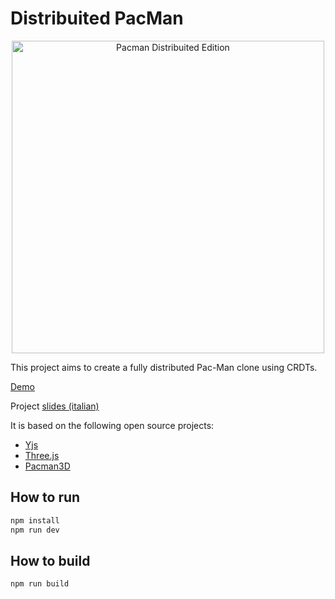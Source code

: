 # Distribuited PacMan

<p align="center">
     <img src="https://vallasc.github.io/Distribuited-PacMan/public/img/pacman_logo.png"
          alt="Pacman Distribuited Edition"
          width="500"/>
</p>


This project aims to create a fully distributed Pac-Man clone using CRDTs.

[Demo](https://vallasc.github.io/Distribuited-PacMan/public/?room=github)

Project [slides (italian)](https://vallasc.github.io/Distribuited-PacMan/doc/slides/index.html)

It is based on the following open source projects:
* [Yjs](https://github.com/yjs/yjs)
* [Three.js](https://github.com/mrdoob/three.js/)
* [Pacman3D](https://github.com/butchler/Pacman-3D)

## How to run
```sh
npm install
npm run dev
```

## How to build
```sh
npm run build
```